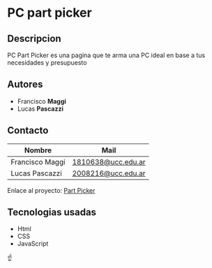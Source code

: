 # PC part picker

## Descripcion
PC Part Picker es una pagina que te arma una PC ideal en base a tus necesidades y presupuesto

## Autores

  * Francisco **Maggi**
  * Lucas **Pascazzi**

## Contacto

| Nombre | Mail |
|--------|------|
| Francisco Maggi | 1810638@ucc.edu.ar |
| Lucas Pascazzi | 2008216@ucc.edu.ar |

Enlace al proyecto: [Part Picker](https://ucc-labcompu2.github.io/proyecto2021-maggi-pascazzi/)

## Tecnologias usadas
  * Html
  * CSS
  * JavaScript

:point_up:

